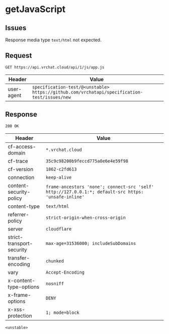 # getJavaScript

## Issues
Response media type ``text/html`` not expected.
## Request
`GET https://api.vrchat.cloud/api/1/js/app.js`

| Header | Value |
| ------ | ----- |
| user-agent | `specification-test/@<unstable> https://github.com/vrchatapi/specification-test/issues/new` |


## Response
`200 OK`

| Header | Value |
| ------ | ----- |
| cf-access-domain | `*.vrchat.cloud` |
| cf-trace | `35c9c98200b9feccd775a0e6e4e59f98` |
| cf-version | `1862-c2fd613` |
| connection | `keep-alive` |
| content-security-policy | `frame-ancestors 'none'; connect-src 'self' http://127.0.0.1:*; default-src https: 'unsafe-inline'` |
| content-type | `text/html` |
| referrer-policy | `strict-origin-when-cross-origin` |
| server | `cloudflare` |
| strict-transport-security | `max-age=31536000; includeSubDomains` |
| transfer-encoding | `chunked` |
| vary | `Accept-Encoding` |
| x-content-type-options | `nosniff` |
| x-frame-options | `DENY` |
| x-xss-protection | `1; mode=block` |

```jsonc
<unstable>
```
